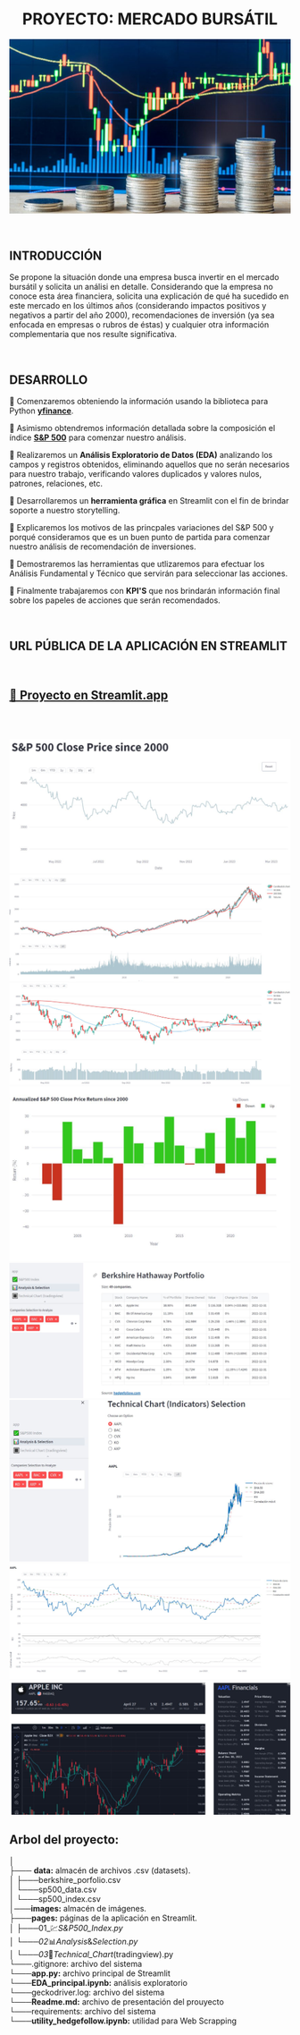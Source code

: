 

<h1 align='center'>
 <b>PROYECTO: MERCADO BURSÁTIL</b>
</h1>
 
![Mercado bursátil](images/clases-mercado-valores.jpg)


<br>

## **INTRODUCCIÓN**

Se propone la situación donde una empresa busca invertir en el mercado bursátil y solicita un análisi en detalle. Considerando que la empresa no conoce esta área financiera, solicita una explicación de qué ha sucedido en este mercado en los últimos años (considerando impactos positivos y negativos a partir del año 2000), recomendaciones de inversión (ya sea enfocada en empresas o rubros de éstas) y cualquier otra información complementaria que nos resulte significativa.

<br>

## **DESARROLLO**

🔸 Comenzaremos obteniendo la información usando la biblioteca para Python **[yfinance](https://pypi.org/project/yfinance/)**.

🔸 Asimismo obtendremos información detallada sobre la composición el índice **[S&P 500](https://en.wikipedia.org/wiki/List_of_S%26P_500_companies)** para comenzar nuestro análisis.

🔸 Realizaremos un **Análisis Exploratorio de Datos (EDA)** analizando los campos y registros obtenidos, eliminando aquellos que no serán necesarios para nuestro trabajo, verificando valores duplicados y valores nulos, patrones, relaciones, etc.

🔸 Desarrollaremos un **herramienta gráfica** en Streamlit con el fin de brindar soporte a nuestro storytelling.

🔸 Explicaremos los motivos de las princpales variaciones del S&P 500 y porqué consideramos que es un buen punto de partida para comenzar nuestro análisis de recomendación de inversiones.

🔸 Demostraremos las herramientas que utlizaremos para efectuar los Análisis Fundamental y Técnico que servirán para seleccionar las acciones.

🔸 Finalmente trabajaremos con **KPI'S** que nos brindarán información final sobre los papeles de acciones que serán recomendados. 

<br>

## **URL PÚBLICA DE LA APLICACIÓN EN STREAMLIT**

<br>

## **[🔗 Proyecto en Streamlit.app](https://christianishere-pi-ii-data-analytics-app-dosafa.streamlit.app/)**



<br>
<br>


![](images/St_01.jpg)
![](images/St_02.jpg)
![](images/St_03.jpg)
![](images/St_04.jpg)
![](images/St_05.jpg)
![](images/St_06.jpg)
![](images/St_06_1.jpg)
![](images/St_07.jpg)






## **Arbol del proyecto:**
 
│                                                                                                                                 
├─── **data:** almacén de archivos .csv (datasets).                                                                        
│       ├───berkshire_porfolio.csv   
│       └───sp500_data.csv                          
│       └───sp500_index.csv                          
│───**images:** almacén de imágenes.    
├───**pages:** páginas de la aplicación en Streamlit.   
│       ├───01_💹_S&P500_Index.py   
│       └───02_📊_Analysis_&_Selection.py                  
│       └───03_🔳_Technical_Chart_(tradingview).py                                                                                 
└───.gitignore: archivo del sistema                                                                                 
└───**app.py:** archivo principal de Streamlit       
└───**EDA_principal.ipynb:** análisis exploratorio         
└───geckodriver.log: archivo del sistema                                                                                 
└───**Readme.md:** archivo de presentación del prouyecto  
└───requirements: archivo del sistema                                                                                 
└───**utility_hedgefollow.ipynb:** utilidad para Web Scrapping 
   


